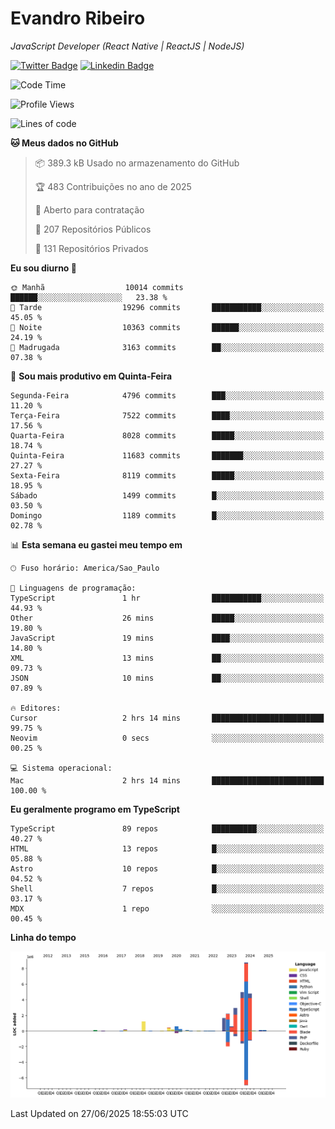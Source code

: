 # Evandro **Ribeiro**

*JavaScript Developer (React Native | ReactJS | NodeJS)*

[![Twitter Badge](https://img.shields.io/badge/-@ribeiroevandro-201B2D?style=flat-square&labelColor=201B2D&logo=twitter&logoColor=white&link=https://twitter.com/ribeiroevandro)](https://twitter.com/ribeiroevandro) 
[![Linkedin Badge](https://img.shields.io/badge/-Evandro%20Ribeiro-201B2D?style=flat-square&logo=Linkedin&logoColor=white&link=https://www.linkedin.com/in/ribeiroevandro)](https://www.linkedin.com/in/ribeiroevandro) 


<!--START_SECTION:waka-->
![Code Time](http://img.shields.io/badge/Code%20Time-4%2C581%20hrs%2014%20mins-blue)

![Profile Views](http://img.shields.io/badge/Visualizac%C3%B5es%20do%20perfil-6-blue)

![Lines of code](https://img.shields.io/badge/Desde%20o%20Hello%20World%20eu%20escrevi-29.4%20million%20linhas%20de%20c%C3%B3digo-blue)

**🐱 Meus dados no GitHub** 

> 📦 389.3 kB Usado no armazenamento do GitHub 
 > 
> 🏆 483 Contribuições no ano de 2025
 > 
> 💼 Aberto para contratação
 > 
> 📜 207 Repositórios Públicos 
 > 
> 🔑 131 Repositórios Privados 
 > 
**Eu sou diurno 🐤** 

```text
🌞 Manhã                  10014 commits       ██████░░░░░░░░░░░░░░░░░░░   23.38 % 
🌆 Tarde                  19296 commits       ███████████░░░░░░░░░░░░░░   45.05 % 
🌃 Noite                  10363 commits       ██████░░░░░░░░░░░░░░░░░░░   24.19 % 
🌙 Madrugada              3163 commits        ██░░░░░░░░░░░░░░░░░░░░░░░   07.38 % 
```
📅 **Sou mais produtivo em Quinta-Feira** 

```text
Segunda-Feira            4796 commits        ███░░░░░░░░░░░░░░░░░░░░░░   11.20 % 
Terça-Feira              7522 commits        ████░░░░░░░░░░░░░░░░░░░░░   17.56 % 
Quarta-Feira             8028 commits        █████░░░░░░░░░░░░░░░░░░░░   18.74 % 
Quinta-Feira             11683 commits       ███████░░░░░░░░░░░░░░░░░░   27.27 % 
Sexta-Feira              8119 commits        █████░░░░░░░░░░░░░░░░░░░░   18.95 % 
Sábado                   1499 commits        █░░░░░░░░░░░░░░░░░░░░░░░░   03.50 % 
Domingo                  1189 commits        █░░░░░░░░░░░░░░░░░░░░░░░░   02.78 % 
```


📊 **Esta semana eu gastei meu tempo em** 

```text
🕑︎ Fuso horário: America/Sao_Paulo

💬 Linguagens de programação: 
TypeScript               1 hr                ███████████░░░░░░░░░░░░░░   44.93 % 
Other                    26 mins             █████░░░░░░░░░░░░░░░░░░░░   19.80 % 
JavaScript               19 mins             ████░░░░░░░░░░░░░░░░░░░░░   14.80 % 
XML                      13 mins             ██░░░░░░░░░░░░░░░░░░░░░░░   09.73 % 
JSON                     10 mins             ██░░░░░░░░░░░░░░░░░░░░░░░   07.89 % 

🔥 Editores: 
Cursor                   2 hrs 14 mins       █████████████████████████   99.75 % 
Neovim                   0 secs              ░░░░░░░░░░░░░░░░░░░░░░░░░   00.25 % 

💻 Sistema operacional: 
Mac                      2 hrs 14 mins       █████████████████████████   100.00 % 
```

**Eu geralmente programo em TypeScript** 

```text
TypeScript               89 repos            ██████████░░░░░░░░░░░░░░░   40.27 % 
HTML                     13 repos            █░░░░░░░░░░░░░░░░░░░░░░░░   05.88 % 
Astro                    10 repos            █░░░░░░░░░░░░░░░░░░░░░░░░   04.52 % 
Shell                    7 repos             █░░░░░░░░░░░░░░░░░░░░░░░░   03.17 % 
MDX                      1 repo              ░░░░░░░░░░░░░░░░░░░░░░░░░   00.45 % 
```



**Linha do tempo**

![Lines of Code chart](https://raw.githubusercontent.com/ribeiroevandro/ribeiroevandro/main/assets/bar_graph.png)


 Last Updated on 27/06/2025 18:55:03 UTC
<!--END_SECTION:waka-->
